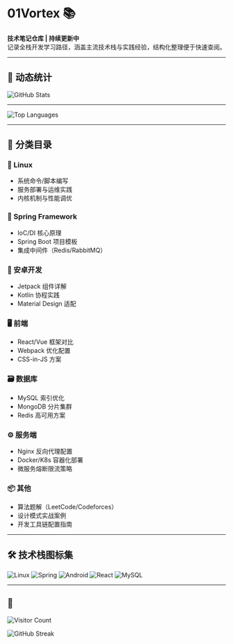 # 01Vortex 📚

**技术笔记仓库 | 持续更新中**  
记录全栈开发学习路径，涵盖主流技术栈与实践经验，结构化整理便于快速查阅。

---
## 🚀 动态统计  
<!-- GitHub统计卡片 -->
![GitHub Stats](https://github-readme-stats.vercel.app/api?username=01Vortex&show_icons=true&theme=light&hide_title=true&hide=prs,issues)  

---

![Top Languages](https://github-readme-stats.vercel.app/api/top-langs/?username=01Vortex&layout=compact&theme=light)  

---
## 📂 分类目录

### 🐧 Linux
- 系统命令/脚本编写
- 服务部署与运维实践
- 内核机制与性能调优

### 🌱 Spring Framework
- IoC/DI 核心原理
- Spring Boot 项目模板
- 集成中间件（Redis/RabbitMQ）

### 📱 安卓开发
- Jetpack 组件详解
- Kotlin 协程实践
- Material Design 适配

### 🖥️ 前端
- React/Vue 框架对比
- Webpack 优化配置
- CSS-in-JS 方案

### 🗃️ 数据库
- MySQL 索引优化
- MongoDB 分片集群
- Redis 高可用方案

### ⚙️ 服务端
- Nginx 反向代理配置
- Docker/K8s 容器化部署
- 微服务熔断限流策略

### 📦 其他
- 算法题解（LeetCode/Codeforces）
- 设计模式实战案例
- 开发工具链配置指南

---

## 🛠️ 技术栈图标集

![Linux](https://img.shields.io/badge/-Linux-FCC624?logo=linux&logoColor=black)  ![Spring](https://img.shields.io/badge/-Spring-6DB33F?logo=spring&logoColor=white)  ![Android](https://img.shields.io/badge/-Android-3DDC84?logo=android&logoColor=white)  ![React](https://img.shields.io/badge/-React-61DAFB?logo=react&logoColor=black)  ![MySQL](https://img.shields.io/badge/-MySQL-4479A1?logo=mysql&logoColor=white)


---


## 🌟   
<!-- 访客计数 -->  
![Visitor Count](https://visitor-badge.glitch.me/badge?page_id=01Vortex)  
<!-- 连续提交记录 -->  
![GitHub Streak](https://streak-stats.demolab.com/?user=01Vortex&theme=dark)  
